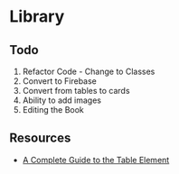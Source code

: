 # Library

## Todo

1. Refactor Code - Change to Classes
1. Convert to Firebase
1. Convert from tables to cards
1. Ability to add images
1. Editing the Book

## Resources

- [A Complete Guide to the Table Element](https://css-tricks.com/complete-guide-table-element/)
